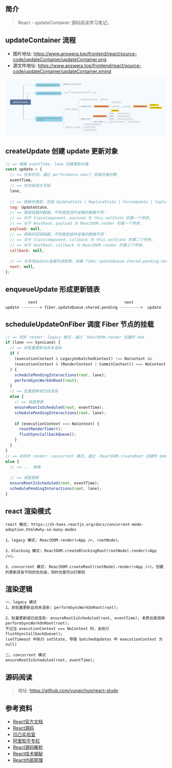 ## 简介

> React - updateContainer 源码阅读学习笔记。

## updateContainer 流程

- 图片地址: https://www.answera.top/frontend/react/source-code/updateContainer/updateContainer.png
- 源文件地址: https://www.answera.top/frontend/react/source-code/updateContainer/updateContainer.xmind

![updateContainer](./updateContainer.png)

## createUpdate 创建 update 更新对象

```js
// == 根据 eventTime, lane 创建更新对象
const update = {
  // == 任务时间，通过 performance.now() 获取的毫秒数
  eventTime,
  // == 优先级相关字段
  lane,

  // == 更新的类型，包括 UpdateState | ReplaceState | ForceUpdate | CaptureUpdate
  tag: UpdateState,
  // == 更新挂载的数据。不同类型组件挂载的数据不同：
  // == 对于 ClassComponent，payload 为 this.setState 的第一个传参。
  // == 对于 HostRoot，payload 为 ReactDOM.render 的第一个传参。
  payload: null,
  // == 更新的回调函数。不同类型组件挂载的数据不同：
  // == 对于 ClassComponent，callback 为 this.setState 的第二个传参。
  // == 对于 HostRoot，callback 为 ReactDOM.render 的第三个传参。
  callback: null,

  // == 与其他Update连接形成链表。挂载 fiber.updateQueue.shared.pending.next
  next: null,
};
```

## enqueueUpdate 形成更新链表

```
          next                                      next
update --------> fiber.updateQueue.shared.pending --------->  update
```

## scheduleUpdateOnFiber 调度 Fiber 节点的挂载

```js
// == 同步 render: legacy 模式，通过  ReactDOM.render 创建的 dom
if (lane === SyncLane) {
  // == 非批量更新且尚未渲染
  if (
    (executionContext & LegacyUnbatchedContext) !== NoContext &&
    (executionContext & (RenderContext | CommitContext)) === NoContext
  ) {
    schedulePendingInteractions(root, lane);
    performSyncWorkOnRoot(root);
  }
  // == 批量更新或已经渲染
  else {
    // == 调度更新
    ensureRootIsScheduled(root, eventTime);
    schedulePendingInteractions(root, lane);

    if (executionContext === NoContext) {
      resetRenderTimer();
      flushSyncCallbackQueue();
    }
  }
}
// == 非同步 render: concurrent 模式，通过  ReactDOM.createRoot 创建的 dom
else {
  // == ... 省略

  // == 调度更新
  ensureRootIsScheduled(root, eventTime);
  schedulePendingInteractions(root, lane);
}
```

## react 渲染模式

```
react 模式: https://zh-hans.reactjs.org/docs/concurrent-mode-adoption.html#why-so-many-modes

1、legacy 模式: ReactDOM.render(<App />, rootNode)。

2、blocking 模式: ReactDOM.createBlockingRoot(rootNode).render(<App />)。

3、concurrent 模式: ReactDOM.createRoot(rootNode).render(<App />)。创建的更新具有不同的优先级，同时也是可以打断的
```

## 渲染逻辑

```
一、legacy 模式
1、非批量更新且尚未渲染: performSyncWorkOnRoot(root);

2、批量更新或已经渲染: ensureRootIsScheduled(root, eventTime); 本质也是调用 performSyncWorkOnRoot(root);
不过当 executionContext === NoContext 时，会执行 flushSyncCallbackQueue();
(setTimeout 中执行 setState, 导致 batchedUpdates 中 executionContext 为 null)

二、concurrent 模式
ensureRootIsScheduled(root, eventTime);
```

## 源码阅读

> 地址: https://github.com/yunaichun/react-study

## 参考资料

- [React官方文档](https://reactjs.org)
- [React源码](https://github.com/facebook/react/tree/8b2d3783e58d1acea53428a10d2035a8399060fe)
- [凹凸实验室](https://aotu.io/notes/2020/11/12/react-indoor/index.html)
- [阿里知乎专栏](https://zhuanlan.zhihu.com/purerender)
- [React源码解析](https://react.jokcy.me/)
- [React技术揭秘](https://react.iamkasong.com/)
- [React内部原理](http://tcatche.site/2017/07/react-internals-part-one-basic-rendering/)
